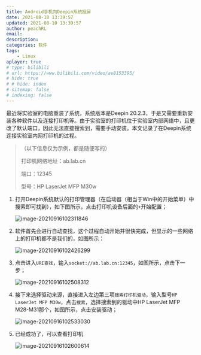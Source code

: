 ```yaml
---
title: Android手机向Deepin系统投屏
date: 2021-08-10 13:39:57
updated: 2021-08-10 13:39:57
author: peachRL
email: 
description: 
categories: 软件
tags: 
	- Linux
aplayer: true
# type: bilibili
# url: https://www.bilibili.com/video/av8153395/
# hide: true
# # hide: index
# sitemap: false
# indexing: false
---
```


最近将实验室的电脑重装了系统，系统版本是Deepin 20.2.3，于是又需要重新安装各种软件以及连接打印机等。由于实验室的打印机位于实验室内部网络中，且更改了默认端口，因此无法直接搜索到，需要手动安装。本文记录了在Deepin系统连接实验室内网打印机的过程。

<!-- more -->

> （以下信息仅为示例，都是随便写的）
>
> 打印机网络地址：ab.lab.cn
>
> 端口：12345
>
> 型号：HP LaserJet MFP M30w

1. 打开Deepin系统默认的打印管理器（在启动器（相当于Win中的开始菜单）中搜索即可找到），如下图所示，点击打印机设备后面的`+`开始配置；

   ![image-20210916102311846](https://image.wanyijizi.com/20210915/image-20210916102311846.png)

2. 软件首先会进行自动查找，这个过程自动开始并很快完成，但显示的一些网络上的打印机都不是我们的，如图所示：

   ![image-20210916102426299](https://image.wanyijizi.com/20210915/image-20210916102426299.png)

3. 点击进入`URI查找`，输入`socket://ab.lab.cn:12345`，如图所示，点击下一步；

   ![image-20210916102508312](https://image.wanyijizi.com/20210915/image-20210916102508312.png)

4. 接下来选择驱动来源，直接进入左边第三项`搜索打印机驱动`，输入型号`HP LaserJet MFP M30w`，点击`搜索`，选择搜索到的驱动中HP LaserJet MFP M28-M31那个，如图所示，点击安装驱动；

   ![image-20210916102533030](https://image.wanyijizi.com/20210915/image-20210916102533030.png)

5. 已经成功了，可以查看打印机

   ![image-20210916102600614](https://image.wanyijizi.com/20210915/image-20210916102600614.png)

